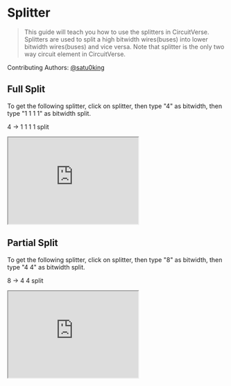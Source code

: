 # Splitter

> This guide will teach you how to use the splitters in CircuitVerse. Splitters are used to split a high bitwidth wires(buses) into lower bitwidth wires(buses) and vice versa. Note that splitter is the only two way circuit element in CircuitVerse.

Contributing Authors: [@satu0king](https://github.com/satu0king/)

## Full Split
To get the following splitter, click on splitter, then type "4" as bitwidth, then type "1 1 1 1" as bitwidth split.

4 -> 1 1 1 1 split
<iframe width="300px" height="200px" src="https://circuitverse.org/simulator/embed/1959" id="projectPreview" scrolling="no" webkitAllowFullScreen mozAllowFullScreen allowFullScreen> </iframe>


## Partial Split
To get the following splitter, click on splitter, then type "8" as bitwidth, then type "4 4" as bitwidth split.

8 -> 4 4 split
<iframe width="300px" height="200px" src="https://circuitverse.org/simulator/embed/1960" id="projectPreview" scrolling="no" webkitAllowFullScreen mozAllowFullScreen allowFullScreen> </iframe>
